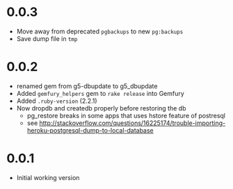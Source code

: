 # 0.0.3

- Move away from deprecated `pgbackups` to new `pg:backups`
- Save dump file in `tmp`

# 0.0.2

- renamed gem from g5-dbupdate to g5_dbupdate
- Added `gemfury_helpers` gem to `rake release` into Gemfury
- Added `.ruby-version` (2.2.1)
- Now dropdb and createdb properly before restoring the db
  - pg_restore breaks in some apps that uses hstore feature of postresql
  - see http://stackoverflow.com/questions/16225174/trouble-importing-heroku-postgresql-dump-to-local-database

# 0.0.1

- Initial working version

